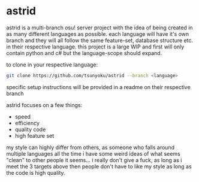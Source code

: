 # astrid

astrid is a multi-branch osu! server project with the idea of being created in as many different languages as possible. each language will have it's own branch and they will all follow the same feature-set, database structure etc. in their respective language. this project is a large WIP and first will only contain python and c# but the language-scope should expand.

to clone in your respective language:

```bash
git clone https://github.com/tsunyoku/astrid --branch <language>
```

specific setup instructions will be provided in a readme on their respective branch

astrid focuses on a few things:

- speed
- efficiency
- quality code
- high feature set

my style can highly differ from others, as someone who falls around multiple languages all the time i have some weird ideas of what seems "clean" to other people it seems...
i really don't give a fuck, as long as i meet the 3 targets above then people don't have to like my style as long as the code is high quality.
